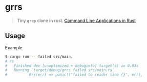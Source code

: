 # grrs

> Tiny `grep` clone in rust. [Command Line Applications in Rust](https://rust-cli.github.io/book/tutorial/setup.html)

## Usage

Example

```sh
$ cargo run -- failed src/main.
# rs
#   Finished dev [unoptimized + debuginfo] target(s) in 0.03s
#   Running `target/debug/grrs failed src/main.rs`
#          Err(err) => panic!("failed to reader line {}", err),
```
